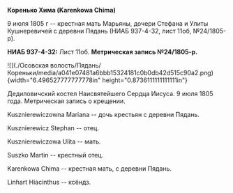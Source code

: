 **Коренько Хима (Karenkowa Chima)**

9 июля 1805 г -- крестная мать Марьяны, дочери Стефана и Улиты
Кушнеревичей с деревни Пядань (НИАБ 937-4-32, лист 11об, №24/1805-р).

**НИАБ 937-4-32:** Лист 11об. **Метрическая запись №24/1805-р.**

![](./Осовская волость/Пядань/Кореньки/media/a041e07481a6bbb15324181c0b0db42d515c90a2.png){width="6.496527777777778in"
height="0.8736111111111111in"}

Дедиловичский костел Наисвятейшего Сердца Иисуса. 9 июля 1805 года.
Метрическая запись о крещении.

Kusznierewiczowna Mariana -- дочь крестьян с деревни Пядань.

Kusznierewicz Stephan -- отец.

Kusznierewiczowa Ulita -- мать.

Suszko Martin -- крестный отец.

Karenkowa Chima -- крестная мать, с деревни Пядань.

Linhart Hiacinthus -- ксёндз.
